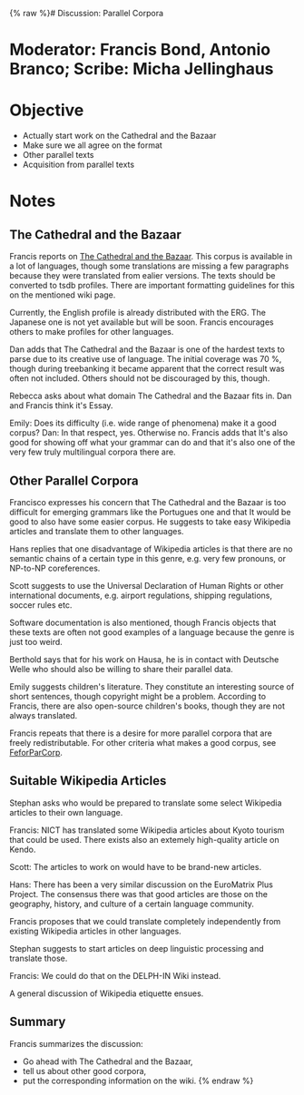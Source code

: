 {% raw %}# Discussion: Parallel Corpora

# Moderator: Francis Bond, Antonio Branco; Scribe: Micha Jellinghaus

# Objective

- Actually start work on the Cathedral and the Bazaar
- Make sure we all agree on the format
- Other parallel texts
- Acquisition from parallel texts

# Notes

## The Cathedral and the Bazaar

Francis reports on [The Cathedral and the Bazaar](https://blog.inductorsoftware.com/docsproto/matrix/MatrixMrsCatb). This
corpus is available in a lot of languages, though some translations are
missing a few paragraphs because they were translated from ealier
versions. The texts should be converted to tsdb profiles. There are
important formatting guidelines for this on the mentioned wiki page.

Currently, the English profile is already distributed with the ERG. The
Japanese one is not yet available but will be soon. Francis encourages
others to make profiles for other languages.

Dan adds that The Cathedral and the Bazaar is one of the hardest texts
to parse due to its creative use of language. The initial coverage was
70 %, though during treebanking it became apparent that the correct
result was often not included. Others should not be discouraged by this,
though.

Rebecca asks about what domain The Cathedral and the Bazaar fits in. Dan
and Francis think it's Essay.

Emily: Does its difficulty (i.e. wide range of phenomena) make it a good
corpus? Dan: In that respect, yes. Otherwise no. Francis adds that It's
also good for showing off what your grammar can do and that it's also
one of the very few truly multilingual corpora there are.

## Other Parallel Corpora

Francisco expresses his concern that The Cathedral and the Bazaar is too
difficult for emerging grammars like the Portugues one and that It would
be good to also have some easier corpus. He suggests to take easy
Wikipedia articles and translate them to other languages.

Hans replies that one disadvantage of Wikipedia articles is that there
are no semantic chains of a certain type in this genre, e.g. very few
pronouns, or NP-to-NP coreferences.

Scott suggests to use the Universal Declaration of Human Rights or other
international documents, e.g. airport regulations, shipping regulations,
soccer rules etc.

Software documentation is also mentioned, though Francis objects that
these texts are often not good examples of a language because the genre
is just too weird.

Berthold says that for his work on Hausa, he is in contact with Deutsche
Welle who should also be willing to share their parallel data.

Emily suggests children's literature. They constitute an interesting
source of short sentences, though copyright might be a problem.
According to Francis, there are also open-source children's books,
though they are not always translated.

Francis repeats that there is a desire for more parallel corpora that
are freely redistributable. For other criteria what makes a good corpus,
see [FeforParCorp](https://blog.inductorsoftware.com/docsproto/summits/FeforParCorp).

## Suitable Wikipedia Articles

Stephan asks who would be prepared to translate some select Wikipedia
articles to their own language.

Francis: NICT has translated some Wikipedia articles about Kyoto tourism
that could be used. There exists also an extemely high-quality article
on Kendo.

Scott: The articles to work on would have to be brand-new articles.

Hans: There has been a very similar discussion on the EuroMatrix Plus
Project. The consensus there was that good articles are those on the
geography, history, and culture of a certain language community.

Francis proposes that we could translate completely independently from
existing Wikipedia articles in other languages.

Stephan suggests to start articles on deep linguistic processing and
translate those.

Francis: We could do that on the DELPH-IN Wiki instead.

A general discussion of Wikipedia etiquette ensues.

## Summary

Francis summarizes the discussion:

- Go ahead with The Cathedral and the Bazaar,
- tell us about other good corpora,
- put the corresponding information on the wiki.
<update date omitted for speed>{% endraw %}